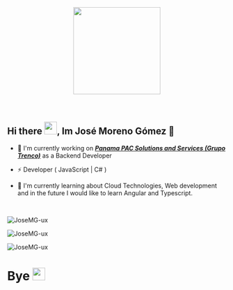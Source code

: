 <html>
<head>
<link rel="stylesheet" href="./css/style.css">
</head>

<body>
<div align="center">
  <div align="center">
    <img src="https://media.giphy.com/media/scZPhLqaVOM1qG4lT9/giphy.gif" width="200"/>
  </div>
  </br>
</div>

</html>

</br>

### <h2> **Hi there <img src="https://github.com/TheDudeThatCode/TheDudeThatCode/blob/master/Assets/Hi.gif" width="29px">, Im José Moreno Gómez** 🚀</h2>



- 🤖 I'm currently working on ***[Panama PAC Solutions and Services (Grupo Trenco)](http://52.226.230.241/)*** as a Backend Developer

- ⚡ Developer ( JavaScript | C# )

- 🤔 I'm currently learning about Cloud Technologies, Web development and in the future I would like to learn Angular and Typescript.

</br>

<div>

<p>&nbsp;<img align="left" src="https://github-readme-stats.vercel.app/api?username=JoseMG-ux&show_icons=true&theme=radical&count_private=true&hide_border=true&include_all_commits=true$text_bold=true&show_owner=true)](https://github.com/anuraghazra/github-readme-stats&" alt="JoseMG-ux" /></p>

<p><img align="center" class="MostLanguages" src="https://github-readme-stats.vercel.app/api/top-langs/?username=JoseMG-ux&layout=compact&theme=radical&hide_border=true" alt="JoseMG-ux" /></p>

<p><img align="center" src="https://streak-stats.demolab.com?user=JoseMG-ux&theme=horizon&hide_border=true)](https://git.io/streak-stats" alt="JoseMG-ux" /></p>


### <h1> **Bye** <img src="https://github.com/TheDudeThatCode/TheDudeThatCode/blob/master/Assets/powerup.gif" width="29px">  </h1>

</body>
